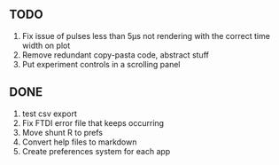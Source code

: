 ## TODO

1. Fix issue of pulses less than 5µs not rendering with the correct time width on plot
1. Remove redundant copy-pasta code, abstract stuff
1. Put experiment controls in a scrolling panel

## DONE

1. test csv export
1. Fix FTDI error file that keeps occurring
1. Move shunt R to prefs
1. Convert help files to markdown
1. Create preferences system for each app